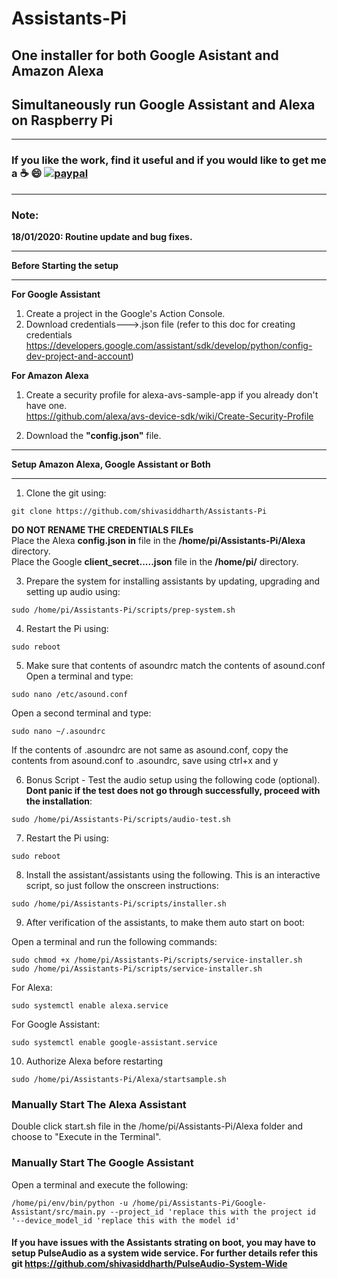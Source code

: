 # Assistants-Pi
## One installer for both Google Asistant and Amazon Alexa   
## Simultaneously run Google Assistant and Alexa on Raspberry Pi    
*******************************************************************************************************************************
### **If you like the work, find it useful and if you would like to get me a :coffee: :smile:** [![paypal](https://www.paypalobjects.com/en_US/i/btn/btn_donate_LG.gif)](https://www.paypal.com/cgi-bin/webscr?cmd=_s-xclick&hosted_button_id=7GH3YDCHZ36QN)  

*******************************************************************************************************************************
### Note:
**18/01/2020: Routine update and bug fixes.**  
****************************************************************
**Before Starting the setup**
****************************************************************
**For Google Assistant**  
1. Create a project in the Google's Action Console.    
2. Download credentials--->.json file (refer to this doc for creating credentials https://developers.google.com/assistant/sdk/develop/python/config-dev-project-and-account)   


**For Amazon Alexa**  
1. Create a security profile for alexa-avs-sample-app if you already don't have one.  
https://github.com/alexa/avs-device-sdk/wiki/Create-Security-Profile  

2. Download the **"config.json"** file. 


***************************************************************
**Setup Amazon Alexa, Google Assistant or Both**     
***************************************************************
1. Clone the git using:
```
git clone https://github.com/shivasiddharth/Assistants-Pi  
```    
**DO NOT RENAME THE CREDENTIALS FILEs**     
Place the Alexa **config.json in** file in the  **/home/pi/Assistants-Pi/Alexa** directory.        
Place the Google **client_secret.....json** file in the **/home/pi/** directory.     

3. Prepare the system for installing assistants by updating, upgrading and setting up audio using:  
```
sudo /home/pi/Assistants-Pi/scripts/prep-system.sh
```    

4. Restart the Pi using:
```
sudo reboot
```    

5. Make sure that contents of asoundrc match the contents of asound.conf    
   Open a terminal and type:  
```
sudo nano /etc/asound.conf
```
   Open a second terminal and type:    
```
sudo nano ~/.asoundrc
```  
   If the contents of .asoundrc are not same as asound.conf, copy the contents from asound.conf to .asoundrc, save using ctrl+x and y

6. Bonus Script - Test the audio setup using the following code (optional). **Dont panic if the test does not go through successfully, proceed with the installation**:  
```
sudo /home/pi/Assistants-Pi/scripts/audio-test.sh  
```     

7. Restart the Pi using:
```
sudo reboot
```      

8. Install the assistant/assistants using the following. This is an interactive script, so just follow the onscreen instructions:
```
sudo /home/pi/Assistants-Pi/scripts/installer.sh  
```      

9. After verification of the assistants, to make them auto start on boot:  

Open a terminal and run the following commands:  
```
sudo chmod +x /home/pi/Assistants-Pi/scripts/service-installer.sh
sudo /home/pi/Assistants-Pi/scripts/service-installer.sh  
```
For Alexa:  
```
sudo systemctl enable alexa.service  
```
For Google Assistant:  
```
sudo systemctl enable google-assistant.service  
```

10. Authorize Alexa before restarting  
```
sudo /home/pi/Assistants-Pi/Alexa/startsample.sh  
```

### Manually Start The Alexa Assistant   
Double click start.sh file in the /home/pi/Assistants-Pi/Alexa folder and choose to "Execute in the Terminal".       

### Manually Start The Google Assistant
Open a terminal and execute the following:
```
/home/pi/env/bin/python -u /home/pi/Assistants-Pi/Google-Assistant/src/main.py --project_id 'replace this with the project id '--device_model_id 'replace this with the model id'
```   

#### If you have issues with the Assistants strating on boot, you may have to setup PulseAudio as a system wide service. For further details refer this git https://github.com/shivasiddharth/PulseAudio-System-Wide      

